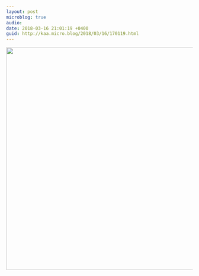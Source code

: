 ```yaml
---
layout: post
microblog: true
audio: 
date: 2018-03-16 21:01:19 +0400
guid: http://kaa.micro.blog/2018/03/16/170119.html
---
```



<img src="https://micro.kaa.bz/uploads/2018/84313b52c2.jpg" width="600" height="600" />

